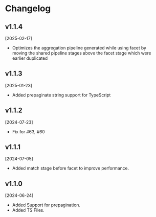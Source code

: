 # Changelog

## v1.1.4

[2025-02-17]

- Optimizes the aggregation pipeline generated while using facet by moving the shared pipeline stages above the facet stage which were earlier duplicated

## v1.1.3

[2025-01-23]

- Added prepaginate string support for TypeScript

## v1.1.2

[2024-07-23]

- Fix for #63, #60

## v1.1.1

[2024-07-05]

- Added match stage before facet to improve performance.

## v1.1.0

[2024-06-24]

- Added Support for prepagination.
- Added TS Files.
